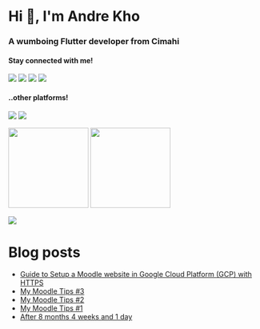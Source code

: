 <h1>Hi 👋, I'm Andre Kho</h1>
<h3>A wumboing Flutter developer from Cimahi</h3>

<h4>Stay connected with me!</h4>
<p>
  <a href="https://discordapp.com/users/521034222308294678"><img src="https://img.shields.io/badge/Discord-7289DA?style=for-the-badge&logo=discord&logoColor=white" /></a>
  <a href="https://t.me/nekoto_kun"><img src="https://img.shields.io/badge/telegram-%232CA5E0.svg?&style=for-the-badge&logo=telegram&logoColor=white""/></a>
  <a href="https://us04web.zoom.us/j/5420242310?pwd=Z1dRditvcEtxY3NNM3hvMUdrdFNTZz09"><img src="https://img.shields.io/badge/Zoom-2D8CFF?logo=zoom&logoColor=white&style=for-the-badge"/></a>
  <a href="https://id.linkedin.com/in/andrekho"><img src="https://img.shields.io/badge/linkedin-%230077B5.svg?&style=for-the-badge&logo=linkedin&logoColor=white"/></a>
</p>

<h4>..other platforms!</h4>
<p>
  <a href="https://steamcommunity.com/id/nekoto-kun/"><img src="https://img.shields.io/badge/Steam-%23000000.svg?&style=for-the-badge&logo=steam&logoColor=white"/></a>
  <a href="https://dev.to/nekotokun"><img src="https://img.shields.io/badge/DEV.TO-%230A0A0A.svg?&style=for-the-badge&logo=dev-dot-to&logoColor=white"/></a>
</p>


<!-- <h4>Consider support me..</h4>
<p><a href="https://www.buymeacoffee.com/nekoto" target="_blank"><img src="https://cdn.buymeacoffee.com/buttons/v2/default-yellow.png" alt="Buy Me A Coffee" height="36px"></a>
</p> -->

<p>
  <a href="https://github.com/nekoto-kun/"><img src="https://github-readme-stats.vercel.app/api?username=nekoto-kun&count_private=true&theme=algolia&show_icons=true" height="160" /></a>
  <a href="https://github.com/nekoto-kun/"><img src="https://github-readme-stats.vercel.app/api/top-langs/?username=nekoto-kun&count_private=true&theme=algolia&layout=compact" height="160" /></a>
</p>

<p>
  <a href="https://github.com/nekoto-kun/"><img src="https://komarev.com/ghpvc/?username=nekoto-kun&style=flat-square&color=blue&label=Views"/></a>
</p>

# Blog posts
<!-- BLOG-POST-LIST:START -->
- [Guide to Setup a Moodle website in Google Cloud Platform (GCP) with HTTPS](https://dev.to/nekotokun/guide-to-setup-a-moodle-website-in-google-cloud-platform-gcp-with-https-2f63)
- [My Moodle Tips #3](https://dev.to/nekotokun/my-moodle-tips-3-4n44)
- [My Moodle Tips #2](https://dev.to/nekotokun/my-moodle-tips-2-3jaf)
- [My Moodle Tips #1](https://dev.to/nekotokun/dealing-with-500-or-503-errors-from-moodle-lms-p75)
- [After 8 months 4 weeks and 1 day](https://dev.to/nekotokun/after-8-months-4-weeks-and-1-day-4g1d)
<!-- BLOG-POST-LIST:END -->

<!--
**nekoto-kun/nekoto-kun** is a ✨ _special_ ✨ repository because its `README.md` (this file) appears on your GitHub profile.

Here are some ideas to get you started:

- 🔭 I’m currently working on ...
- 🌱 I’m currently learning ...
- 👯 I’m looking to collaborate on ...
- 🤔 I’m looking for help with ...
- 💬 Ask me about ...
- 📫 How to reach me: ...
- 😄 Pronouns: ...
- ⚡ Fun fact: ...
-->

